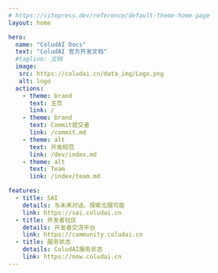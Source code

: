 ```yaml
---
# https://vitepress.dev/reference/default-theme-home-page
layout: home

hero:
  name: "ColudAI Docs"
  text: "ColudAI 官方开发文档"
  #tagline: 文档
  image:
   src: https://coludai.cn/data_img/Logo.png
   alt: logo
  actions:
    - theme: brand
      text: 主页
      link: /
    - theme: brand
      text: Commit提交者
      link: /commit.md
    - theme: alt
      text: 开发规范
      link: /dev/index.md
    - theme: alt
      text: Team
      link: /index/team.md

features:
  - title: SAI
    details: 与未来对话，探索无限可能
    link: https://sai.coludai.cn
  - title: 开发者社区
    details: 开发者交流平台
    link: https://community.coludai.cn
  - title: 服务状态
    details: ColudAI服务状态
    link: https://now.coludai.cn
---
```

